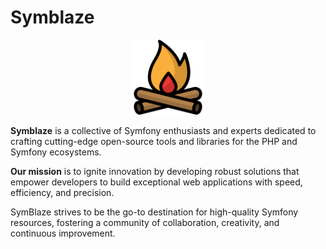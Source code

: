 # Symblaze

<div align="center">
<img alt="A fire icon" src="https://raw.githubusercontent.com/symblaze/.github/main/symblaze.png" title="Symblaze Logo" style="width: 120px; height: 120px;"/>
</div>

**Symblaze** is a collective of Symfony enthusiasts and experts dedicated to crafting cutting-edge open-source tools and
libraries for the PHP and Symfony ecosystems.

**Our mission** is to ignite innovation by developing robust solutions that empower developers to build exceptional web
applications with speed, efficiency, and precision.

SymBlaze strives to be the go-to destination for high-quality Symfony resources, fostering a community of collaboration,
creativity, and continuous improvement.
